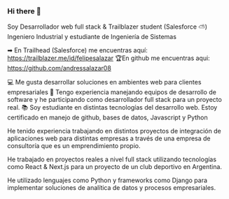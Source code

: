 ### Hi there 👋

Soy Desarrollador web full stack & Trailblazer student (Salesforce ⛅)
Ingeniero Industrial y estudiante de Ingeniería de Sistemas

➡ En Trailhead (Salesforce) me encuentras aquí: https://trailblazer.me/id/felipesalazar
🏆En github me encuentras aqui: https://github.com/andressalazar08


💻 Me gusta desarrollar soluciones en ambientes web para clientes empresariales
🚀 Tengo experiencia manejando equipos de desarrollo de software y he participando como desarrollador full stack para un proyecto real.
📚 Soy estudiante en distintas tecnologías del desarrollo web. Estoy certificado en manejo de github, bases de datos, Javascript y Python

He tenido experiencia trabajando en distintos proyectos de integración de aplicaciones web para distintas empresas a través de una empresa de consultoría que es un emprendimiento propio. 

He trabajado en proyectos reales a nivel full stack utilizando tecnologías como React & Next.js para un proyecto de un club deportivo en Argentina.

He utilizado lenguajes como Python y frameworks como Django para implementar soluciones de analítica de datos y procesos empresariales.
<!--
**andressalazar08/andressalazar08** is a ✨ _special_ ✨ repository because its `README.md` (this file) appears on your GitHub profile.

Here are some ideas to get you started:

- 🔭 I’m currently working on ...
- 🌱 I’m currently learning ...
- 👯 I’m looking to collaborate on ...
- 🤔 I’m looking for help with ...
- 💬 Ask me about ...
- 📫 How to reach me: ...
- 😄 Pronouns: ...
- ⚡ Fun fact: ...
-->
